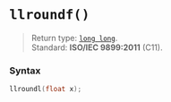 # `llroundf()`

> Return type: [`long long`](/data-types/long-long/).  
> Standard: **ISO/IEC 9899:2011** (C11).

### Syntax

```c
llroundl(float x);
```